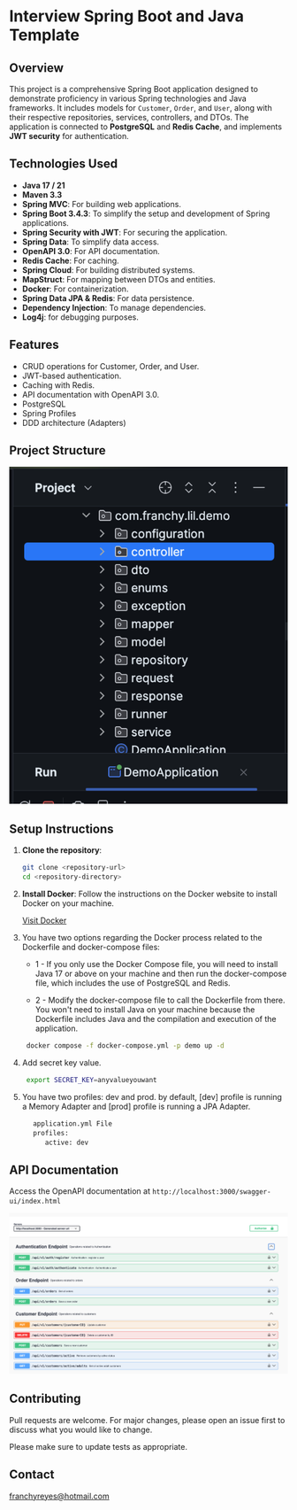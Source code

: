 # Interview Spring Boot and Java Template

## Overview
This project is a comprehensive Spring Boot application designed to demonstrate proficiency in various Spring technologies and Java frameworks. It includes models for `Customer`, `Order`, and `User`, along with their respective repositories, services, controllers, and DTOs. The application is connected to **PostgreSQL** and **Redis Cache**, and implements **JWT security** for authentication.

## Technologies Used
- **Java 17 / 21**
- **Maven 3.3**
- **Spring MVC**: For building web applications.
- **Spring Boot 3.4.3**: To simplify the setup and development of Spring applications.
- **Spring Security with JWT**: For securing the application.
- **Spring Data**: To simplify data access.
- **OpenAPI 3.0**: For API documentation.
- **Redis Cache**: For caching.
- **Spring Cloud**: For building distributed systems.
- **MapStruct**: For mapping between DTOs and entities.
- **Docker**: For containerization.
- **Spring Data JPA & Redis**: For data persistence.
- **Dependency Injection**: To manage dependencies.
- **Log4j**: for debugging purposes.

## Features
- CRUD operations for Customer, Order, and User.
- JWT-based authentication.
- Caching with Redis.
- API documentation with OpenAPI 3.0.
- PostgreSQL
- Spring Profiles
- DDD architecture (Adapters)

## Project Structure

![Project Structure](images/project.png) 

## Setup Instructions
1. **Clone the repository**:

   ```bash
   git clone <repository-url>
   cd <repository-directory>
   ```

2. **Install Docker**: Follow the instructions on the Docker website to install Docker on your machine.

   [Visit Docker](https://www.docker.com/)

3. You have two options regarding the Docker process related to the Dockerfile and docker-compose files:

    - 1 - If you only use the Docker Compose file, you will need to install Java 17 or above on your machine and then run the docker-compose file, which includes the use of PostgreSQL and Redis.

    - 2 - Modify the docker-compose file to call the Dockerfile from there. You won't need to install Java on your machine because the Dockerfile includes Java and the compilation and execution of the application.

   ```bash
    docker compose -f docker-compose.yml -p demo up -d 
   ```
   
4. Add secret key value.

   ```bash
    export SECRET_KEY=anyvalueyouwant 
   ```
   
5. You have two profiles: dev and prod. by default, [dev] profile is running a Memory Adapter and [prod] profile is running a JPA Adapter.
```bash
      application.yml File
      profiles:
         active: dev 
   ```


## API Documentation
Access the OpenAPI documentation at `http://localhost:3000/swagger-ui/index.html`

![OpenAPI](images/openApi.png)

## Contributing

Pull requests are welcome. For major changes, please open an issue first
to discuss what you would like to change.

Please make sure to update tests as appropriate.

## Contact

franchyreyes@hotmail.com

